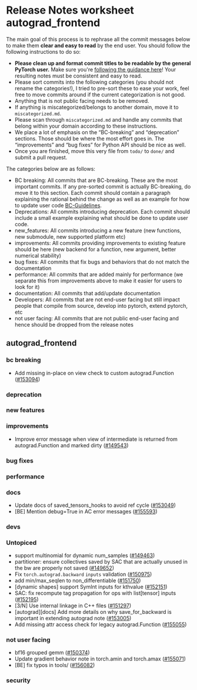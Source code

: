 
# Release Notes worksheet autograd_frontend

The main goal of this process is to rephrase all the commit messages below to make them **clear and easy to read** by the end user. You should follow the following instructions to do so:

* **Please clean up and format commit titles to be readable by the general PyTorch user.** Make sure you're [following the guidance here](https://docs.google.com/document/d/14OmgGBr1w6gl1VO47GGGdwrIaUNr92DFhQbY_NEk8mQ/edit)! Your resulting notes must be consistent and easy to read.
* Please sort commits into the following categories (you should not rename the categories!), I tried to pre-sort these to ease your work, feel free to move commits around if the current categorization is not good.
* Anything that is not public facing needs to be removed.
* If anything is miscategorized/belongs to another domain, move it to `miscategorized.md`.
* Please scan through `miscategorized.md` and handle any commits that belong within your domain according to these instructions.
* We place a lot of emphasis on the “BC-breaking” and “deprecation” sections. Those should be where the most effort goes in. The “improvements” and “bug fixes” for Python API should be nice as well.
* Once you are finished, move this very file from `todo/` to `done/` and submit a pull request.

The categories below are as follows:

* BC breaking: All commits that are BC-breaking. These are the most important commits. If any pre-sorted commit is actually BC-breaking, do move it to this section. Each commit should contain a paragraph explaining the rational behind the change as well as an example for how to update user code [BC-Guidelines](https://docs.google.com/document/d/14OmgGBr1w6gl1VO47GGGdwrIaUNr92DFhQbY_NEk8mQ/edit#heading=h.a9htwgvvec1m).
* Deprecations: All commits introducing deprecation. Each commit should include a small example explaining what should be done to update user code.
* new_features: All commits introducing a new feature (new functions, new submodule, new supported platform etc)
* improvements: All commits providing improvements to existing feature should be here (new backend for a function, new argument, better numerical stability)
* bug fixes: All commits that fix bugs and behaviors that do not match the documentation
* performance: All commits that are added mainly for performance (we separate this from improvements above to make it easier for users to look for it)
* documentation: All commits that add/update documentation
* Developers: All commits that are not end-user facing but still impact people that compile from source, develop into pytorch, extend pytorch, etc
* not user facing: All commits that are not public end-user facing and hence should be dropped from the release notes

## autograd_frontend
### bc breaking
- Add missing in-place on view check to custom autograd.Function ([#153094](https://github.com/pytorch/pytorch/pull/153094))
### deprecation
### new features
### improvements
- Improve error message when view of intermediate is returned from autograd.Function and marked dirty ([#149543](https://github.com/pytorch/pytorch/pull/149543))
### bug fixes
### performance
### docs
- Update docs of saved_tensors_hooks to avoid ref cycle ([#153049](https://github.com/pytorch/pytorch/pull/153049))
- [BE] Mention debug=True in AC error messages ([#155593](https://github.com/pytorch/pytorch/pull/155593))
### devs
### Untopiced
- support multinomial for dynamic num_samples ([#149463](https://github.com/pytorch/pytorch/pull/149463))
- partitioner: ensure collectives saved by SAC that are actually unused in the bw are properly not saved ([#149652](https://github.com/pytorch/pytorch/pull/149652))
- Fix `torch.autograd.backward` `inputs` validation ([#150975](https://github.com/pytorch/pytorch/pull/150975))
- add min/max_seqlen to non_differentiable ([#151750](https://github.com/pytorch/pytorch/pull/151750))
- [dynamic shapes] support SymInt inputs for kthvalue ([#152151](https://github.com/pytorch/pytorch/pull/152151))
- SAC: fix recompute tag propagation for ops with list[tensor] inputs ([#152195](https://github.com/pytorch/pytorch/pull/152195))
- [3/N] Use internal linkage in C++ files  ([#151297](https://github.com/pytorch/pytorch/pull/151297))
- [autograd][docs] Add more details on why save_for_backward is important in extending autograd note ([#153005](https://github.com/pytorch/pytorch/pull/153005))
- Add missing attr access check for legacy autograd.Function ([#155055](https://github.com/pytorch/pytorch/pull/155055))
### not user facing
- bf16 grouped gemm ([#150374](https://github.com/pytorch/pytorch/pull/150374))
- Update gradient behavior note in torch.amin and torch.amax ([#155071](https://github.com/pytorch/pytorch/pull/155071))
- [BE] fix typos in tools/ ([#156082](https://github.com/pytorch/pytorch/pull/156082))
### security
